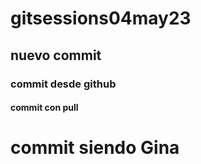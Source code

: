 # gitsessions04may23
## nuevo commit
### commit desde github
#### commit con pull

# commit siendo Gina
